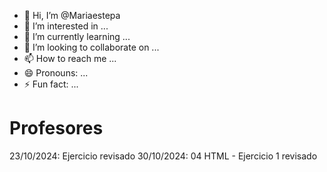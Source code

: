 - 👋 Hi, I’m @Mariaestepa
- 👀 I’m interested in ...
- 🌱 I’m currently learning ...
- 💞️ I’m looking to collaborate on ...
- 📫 How to reach me ...
- 😄 Pronouns: ...
- ⚡ Fun fact: ...

<!---
Mariaestepa/Mariaestepa is a ✨ special ✨ repository because its `README.md` (this file) appears on your GitHub profile.
You can click the Preview link to take a look at your changes.
--->



# Profesores

23/10/2024: Ejercicio revisado
30/10/2024: 04 HTML - Ejercicio 1 revisado